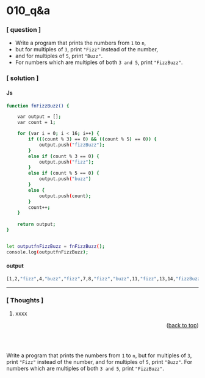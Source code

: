 <a name="topage"></a>

# 010_q&a

### [ question ]

* Write a program that prints the numbers from `1` to  `n`, 
* but for multiples of `3`, print `"Fizz"` instead of the number, 
* and for multiples of `5`, print `"Buzz"`. 
* For numbers which are multiples of both `3 and 5`, print `"FizzBuzz"`.


### [ solution ]

#### Js

```sh
function fnFizzBuzz() {

    var output = [];
    var count = 1;

    for (var i = 0; i < 16; i++) {
        if (((count % 3) == 0) && ((count % 5) == 0)) {
            output.push("fizzBuzz");
        }
        else if (count % 3 == 0) {
            output.push("fizz");
        }
        else if (count % 5 == 0) {
            output.push("buzz")
        }
        else {
            output.push(count);
        }
        count++;
    }
    
    return output;
}


let outputfnFizzBuzz = fnFizzBuzz();
console.log(outputfnFizzBuzz);
```

#### output
```sh
[1,2,"fizz",4,"buzz","fizz",7,8,"fizz","buzz",11,"fizz",13,14,"fizzBuzz",16]
```

-----

### [ Thoughts ]

  1. xxxx
  

<p align="right">(<a href="#topage">back to top</a>)</p>
<br/>
<br/>

Write a program that prints the numbers from `1` to  `n`, 
but for multiples of `3`, print `"Fizz"` instead of the number, 
and for multiples of `5`, print `"Buzz"`. 
For numbers which are multiples of both `3 and 5`, print `"FizzBuzz"`.
